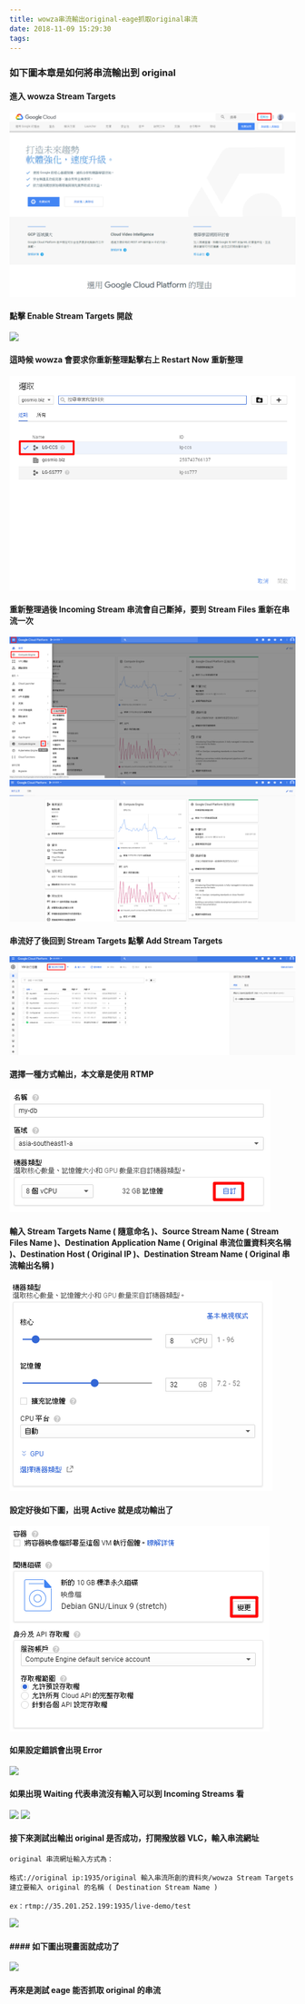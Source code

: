 ```yaml
---
title: wowza串流輸出original-eage抓取original串流
date: 2018-11-09 15:29:30
tags:
---
```


### 如下圖本章是如何將串流輸出到 original 

#### 進入 wowza Stream Targets

![ ](images/1.png)

#### 點擊 Enable Stream Targets 開啟

![ ](images/2.png)

#### 這時候 wowza 會要求你重新整理點擊右上 Restart Now 重新整理

![ ](images/3.png)

#### 重新整理過後 Incoming Stream 串流會自己斷掉，要到 Stream Files 重新在串流一次

![ ](images/4.png)
![ ](images/5.png)

#### 串流好了後回到 Stream Targets 點擊 Add Stream Targets

![ ](images/6.png)

#### 選擇一種方式輸出，本文章是使用 RTMP

![ ](images/7.png)

#### 輸入 Stream Targets Name ( 隨意命名 )、Source Stream Name ( Stream Files Name )、Destination Application Name ( Original 串流位置資料夾名稱 )、Destination Host ( Original IP )、Destination Stream Name ( Original 串流輸出名稱 )

![ ](images/8.png)

#### 設定好後如下圖，出現 Active 就是成功輸出了

![ ](images/9.png)

#### 如果設定錯誤會出現 Error

![ ](images/10.png)

#### 如果出現 Waiting 代表串流沒有輸入可以到 Incoming Streams 看

![ ](images/11.png)
![ ](images/12.png)

#### 接下來測試出輸出 original 是否成功，打開撥放器 VLC，輸入串流網址

```
original 串流網址輸入方式為：

格式://original ip:1935/original 輸入串流所創的資料夾/wowza Stream Targets 建立要輸入 original 的名稱 ( Destination Stream Name )

ex：rtmp://35.201.252.199:1935/live-demo/test
```

![ ](images/13.png)

#### #### 如下圖出現畫面就成功了

![ ](images/14.png)

#### 再來是測試 eage 能否抓取 original 的串流